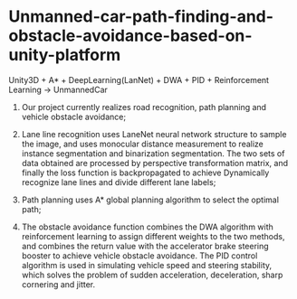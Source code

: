 # Unmanned-car-path-finding-and-obstacle-avoidance-based-on-unity-platform
Unity3D + A* + DeepLearning(LanNet) + DWA + PID + Reinforcement Learning -> UnmannedCar

1. Our project currently realizes road recognition, path planning and vehicle obstacle avoidance;

2. Lane line recognition uses LaneNet neural network structure to sample the image, and uses monocular distance measurement to realize instance segmentation and binarization segmentation. The two sets of data obtained are processed by perspective transformation matrix, and finally the loss function is backpropagated to achieve Dynamically recognize lane lines and divide different lane labels;

3. Path planning uses A* global planning algorithm to select the optimal path;

4. The obstacle avoidance function combines the DWA algorithm with reinforcement learning to assign different weights to the two methods, and combines the return value with the accelerator brake steering booster to achieve vehicle obstacle avoidance. The PID control algorithm is used in simulating vehicle speed and steering stability, which solves the problem of sudden acceleration, deceleration, sharp cornering and jitter.
